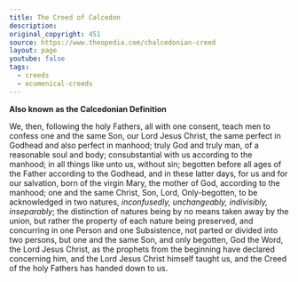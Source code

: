 ```yaml
---
title: The Creed of Calcedon
description: 
original_copyright: 451
source: https://www.theopedia.com/chalcedonian-creed
layout: page
youtube: false
tags:
  - creeds
  - ecumenical-creeds
---
```


**Also known as the Calcedonian Definition**

We, then, following the holy Fathers, all with one consent, teach men to confess one and the same Son, our Lord Jesus Christ, the same perfect in Godhead and also perfect in manhood; truly God and truly man, of a reasonable soul and body; consubstantial with us according to the manhood; in all things like unto us, without sin; begotten before all ages of the Father according to the Godhead, and in these latter days, for us and for our salvation, born of the virgin Mary, the mother of God, according to the manhood; one and the same Christ, Son, Lord, Only-begotten, to be acknowledged in two natures, _inconfusedly, unchangeably, indivisibly, inseparably_; the distinction of natures being by no means taken away by the union, but rather the property of each nature being preserved, and concurring in one Person and one Subsistence, not parted or divided into two persons, but one and the same Son, and only begotten, God the Word, the Lord Jesus Christ, as the prophets from the beginning have declared concerning him, and the Lord Jesus Christ himself taught us, and the Creed of the holy Fathers has handed down to us.

